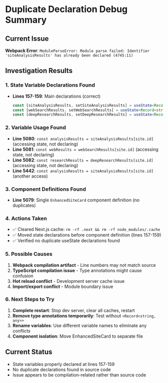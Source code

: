 # Duplicate Declaration Debug Summary

## Current Issue
**Webpack Error**: `ModuleParseError: Module parse failed: Identifier 'siteAnalysisResults' has already been declared (4745:11)`

## Investigation Results

### 1. State Variable Declarations Found
- **Lines 157-159**: Main declarations (correct)
  ```typescript
  const [siteAnalysisResults, setSiteAnalysisResults] = useState<Record<string, any>>({})
  const [webSearchResults, setWebSearchResults] = useState<Record<string, any>>({})
  const [deepResearchResults, setDeepResearchResults] = useState<Record<string, any>>({})
  ```

### 2. Variable Usage Found
- **Line 5080**: `const analysisResults = siteAnalysisResults[site.id]` (accessing state, not declaring)
- **Line 5081**: `const webResults = webSearchResults[site.id]` (accessing state, not declaring)
- **Line 5082**: `const researchResults = deepResearchResults[site.id]` (accessing state, not declaring)
- **Line 5442**: `const analysisResults = siteAnalysisResults[site.id]` (another access)

### 3. Component Definitions Found
- **Line 5079**: Single `EnhancedSiteCard` component definition (no duplicates)

### 4. Actions Taken
- ✅ Cleared Next.js cache: `rm -rf .next && rm -rf node_modules/.cache`
- ✅ Moved state declarations before component definition (lines 157-159)
- ✅ Verified no duplicate useState declarations found

### 5. Possible Causes
1. **Webpack compilation artifact** - Line numbers may not match source
2. **TypeScript compilation issue** - Type annotations might cause confusion
3. **Hot reload conflict** - Development server cache issue
4. **Import/export conflict** - Module boundary issue

### 6. Next Steps to Try
1. **Complete restart**: Stop dev server, clear all caches, restart
2. **Remove type annotations temporarily**: Test without `<Record<string, any>>`
3. **Rename variables**: Use different variable names to eliminate any conflicts
4. **Component isolation**: Move EnhancedSiteCard to separate file

## Current Status
- State variables properly declared at lines 157-159
- No duplicate declarations found in source code
- Issue appears to be compilation-related rather than source code 